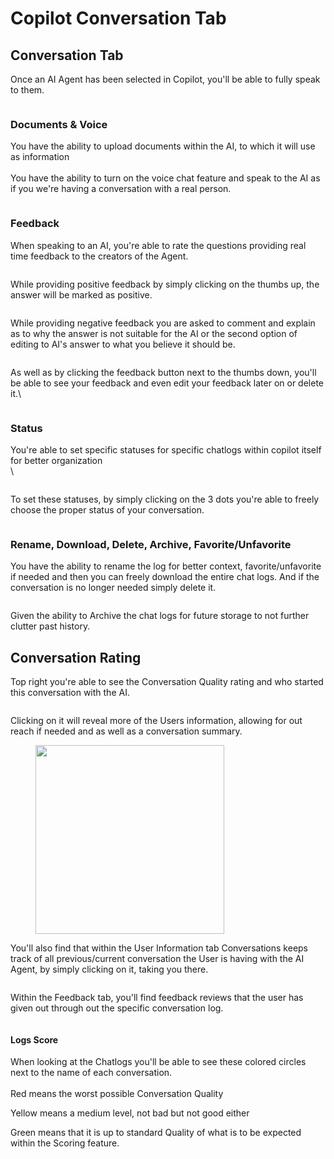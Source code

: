 # Copilot Conversation Tab

## Conversation Tab

Once an AI Agent has been selected in Copilot, you'll be able to fully speak to them.

<figure><img src="../../.gitbook/assets/image (189).png" alt=""><figcaption></figcaption></figure>

### Documents & Voice

You have the ability to upload documents within the AI, to which it will use as information\
\
You have the ability to turn on the voice chat feature and speak to the AI as if you we're having a conversation with a real person.

<figure><img src="../../.gitbook/assets/image (38).png" alt=""><figcaption></figcaption></figure>

### Feedback

When speaking to an AI, you're able to rate the questions providing real time feedback to the creators of the Agent.

<figure><img src="../../.gitbook/assets/image (174).png" alt=""><figcaption></figcaption></figure>

While providing positive feedback by simply clicking on the thumbs up, the answer will be marked as positive.

<figure><img src="../../.gitbook/assets/image (175).png" alt=""><figcaption></figcaption></figure>

While providing negative feedback you are asked to comment and explain as to why the answer is not suitable for the AI or the second option of editing to AI's answer to what you believe it should be.

<figure><img src="../../.gitbook/assets/image (176).png" alt=""><figcaption></figcaption></figure>

As well as by clicking the feedback button next to the thumbs down, you'll be able to see your feedback and even edit your feedback later on or delete it.\


<figure><img src="../../.gitbook/assets/image (177).png" alt=""><figcaption></figcaption></figure>

### Status

You're able to set specific statuses for specific chatlogs within copilot itself for better organization\
\


<figure><img src="../../.gitbook/assets/image (180).png" alt=""><figcaption></figcaption></figure>

To set these statuses, by simply clicking on the 3 dots you're able to freely choose the proper status of your conversation.

<figure><img src="../../.gitbook/assets/image (179).png" alt=""><figcaption></figcaption></figure>

### Rename, Download, Delete, Archive, Favorite/Unfavorite

You have the ability to rename the log for better context, favorite/unfavorite if needed and then you can freely download the entire chat logs. And if the conversation is no longer needed simply delete it.

<figure><img src="../../.gitbook/assets/image (178).png" alt=""><figcaption></figcaption></figure>

Given the ability to Archive the chat logs for future storage to not further clutter past history.&#x20;

## Conversation Rating

Top right you're able to see the Conversation Quality rating and who started this conversation with the AI.

<figure><img src="../../.gitbook/assets/image (188).png" alt=""><figcaption></figcaption></figure>

Clicking on it will reveal more of the Users information, allowing for out reach if needed and as well as a conversation summary.

<figure><img src="../../.gitbook/assets/image (186).png" alt="" width="302"><figcaption></figcaption></figure>

You'll also find that within the User Information tab Conversations keeps track of all previous/current conversation the User is having with the AI Agent, by simply clicking on it, taking you there.

<figure><img src="../../.gitbook/assets/image (192).png" alt=""><figcaption></figcaption></figure>

Within the Feedback tab, you'll find feedback reviews that the user has given out through out the specific conversation log.

<figure><img src="../../.gitbook/assets/image (193).png" alt=""><figcaption></figcaption></figure>

#### Logs Score

When looking at the Chatlogs you'll be able to see these colored circles next to the name of each conversation.\
\
Red means the worst possible Conversation Quality

Yellow means a medium level, not bad but not good either

Green means that it is up to standard Quality of what is to be expected within the Scoring feature.

<figure><img src="../../.gitbook/assets/image (191).png" alt=""><figcaption></figcaption></figure>
